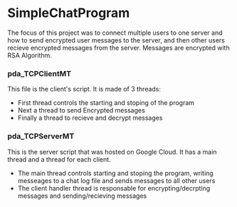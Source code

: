 # SimpleChatProgram
The focus of this project was to connect multiple users to one server and how to send encrypted user messages to the server, and then other users recieve encrypted messages from the server. Messages are encrypted with RSA Algorithm.

### pda_TCPClientMT
This file is the client's script. It is made of 3 threads:
  * First thread controls the starting and stoping of the program
  * Next a thread to send Encrypted messages
  * Finally a thread to recieve and decrypt messages
  
### pda_TCPServerMT
This is the server script that was hosted on Google Cloud. It has a main thread and a thread for each client.
  * The main thread controls starting and stoping the program, writing messeages to a chat log file and sends messages to all other users
  * The client handler thread is responsable for encrypting/decrpting messages and sending/recieving messages

